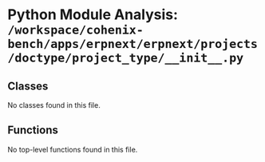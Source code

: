 # Python Module Analysis: `/workspace/cohenix-bench/apps/erpnext/erpnext/projects/doctype/project_type/__init__.py`

## Classes

No classes found in this file.


## Functions

No top-level functions found in this file.
